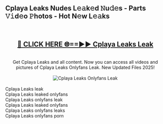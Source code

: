 <h2>Cplaya Leaks Nudes L𝚎𝚊k𝚎d 𝙽u𝚍𝚎s - Parts 𝚅𝚒d𝚎o 𝙿hotos - Hot N𝚎w L𝚎𝚊ks</h2>
<br>
<div align="center">
<h2><a href="https://213.232.235.80/live/video.php?q=cplaya-leaks" rel="nofollow">🔴 CLICK HERE 🌐==►► Cplaya Leaks Leak</a></h2>
<br>
Get Cplaya Leaks and all content. Now you can access all videos and pictures of Cplaya Leaks Onlyfans Leak. New Updated Files 2025!
<br>
<br>
<a href="https://213.232.235.80/live/video.php?q=cplaya-leaks" rel="nofollow" data-target="animated-image.originalLink"><img src="https://i.imgur.com/1EjSzPs.png" alt="Cplaya Leaks Onlyfans Leak" style="max-width: 100%; display: inline-block;" data-target="animated-image.originalImage"></a>
</div>
<br>
Cplaya Leaks leak<br>
Cplaya Leaks leaked onlyfans<br>
Cplaya Leaks onlyfans leak<br>
Cplaya Leaks leaked onlyfans<br>
Cplaya Leaks onlyfans leaks<br>
Cplaya Leaks onlyfans porn
